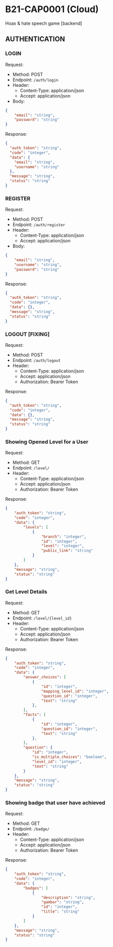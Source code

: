 # B21-CAP0001 (Cloud)
Hoax & hate speech game [backend]

## AUTHENTICATION

### LOGIN
Request:
- Method: POST
- Endpoint: `/auth/login`
- Header:
    - Content-Type: application/json
    - Accept: application/json
- Body:
```json
{
    "email": "string",
    "password": "string"
}
```

Response:
```json
{
  "auth_token": "string",
  "code": "integer",
  "data": {
    "email": "string",
    "username": "string"
  },
  "message": "string",
  "status": "string"
}
```

### REGISTER
Request:
- Method: POST
- Endpoint: `/auth/register`
- Header:
    - Content-Type: application/json
    - Accept: application/json
- Body:
```json
{
    "email": "string",
    "username": "string",
    "password": "string"
}
```

Response:
```json
{
  "auth_token": "string",
  "code": "integer",
  "data": {},
  "message": "string",
  "status": "string"
}
```

### LOGOUT [FIXING]
Request:
- Method: POST
- Endpoint: `/auth/logout`
- Header:
    - Content-Type: application/json
    - Accept: application/json
    - Authorization: Bearer Token

Response:
```json
{
  "auth_token": "string",
  "code": "integer",
  "data": {},
  "message": "string",
  "status": "string"
}
```

### Showing Opened Level for a User

Request:
- Method: GET
- Endpoint: `/level/`
- Header:
    - Content-Type: application/json
    - Accept: application/json
    - Authorization: Bearer Token

Response:
```json
{
    "auth_token": "string",
    "code": "integer",
    "data": {
        "levels": [
            {
                "branch": "integer",
                "id": "integer",
                "level": "integer",
                "public_link": "string"
            }
        ]
    },
    "message": "string",
    "status": "string"
}
```

### Get Level Details

Request:
- Method: GET
- Endpoint: `/level/{level_id}`
- Header:
    - Content-Type: application/json
    - Accept: application/json
    - Authorization: Bearer Token

Response:
```json
{
    "auth_token": "string",
    "code": "integer",
    "data": {
        "answer_choices": [
            {
                "id": "integer",
                "mapping_level_id": "integer",
                "question_id": "integer",
                "text": "string"
            },
        ],
        "facts": [
            {
                "id": "integer",
                "question_id": "integer",
                "text": "string"
            },
        ],
        "question": {
            "id": "integer",
            "is_multiple_choices": "boolean",
            "level_id": "integer",
            "text": "string"
        }
    },
    "message": "string",
    "status": "string"
}
```

### Showing badge that user have achieved
Request:
- Method: GET
- Endpoint: `/badge/`
- Header:
    - Content-Type: application/json
    - Accept: application/json
    - Authorization: Bearer Token

Response:
```json
{
    "auth_token": "string",
    "code": "integer",
    "data": {
        "badges": [
            {
                "description": "string",
                "gambar": "string",
                "id": "integer",
                "title": "string"
            }
        ]
    },
    "message": "string",
    "status": "string"
}
```
